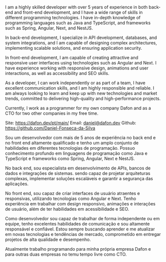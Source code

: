 I am a highly skilled developer with over 5 years of experience in both back-end and front-end development, and I have a wide range of skills in different programming technologies. I have in-depth knowledge of programming languages such as Java and TypeScript, and frameworks such as Spring, Angular, Next, and NestJS.

In back-end development, I specialize in API development, databases, and system integrations, and I am capable of designing complex architectures, implementing scalable solutions, and ensuring application security.

In front-end development, I am capable of creating attractive and responsive user interfaces using technologies such as Angular and Next. I have experience working with responsive design, animations and user interactions, as well as accessibility and SEO skills.

As a developer, I can work independently or as part of a team, I have excellent communication skills, and I am highly responsible and reliable. I am always looking to learn and keep up with new technologies and market trends, committed to delivering high-quality and high-performance projects.

Currently, I work as a programmer for my own company Dafon and as a CTO for two other companies in my free time.

Site: https://dafon.dev/pt/main/
Email: daniel@dafon.dev
Github: https://github.com/Daniel-Fonseca-da-Silva

Sou um desenvolvedor com mais de 5 anos de experiência no back end e no front end altamente qualificado e tenho um amplo conjunto de habilidades em diferentes tecnologias de programação. Possuo conhecimento profundo em linguagens de programação como Java e TypeScript e frameworks como Spring, Angular, Next e NestJS.

No back end, sou especialista em desenvolvimento de APIs, bancos de dados e integrações de sistemas. sendo capaz de projetar arquiteturas complexas, implementar soluções escaláveis e garantir a segurança das aplicações.

No front end, sou capaz de criar interfaces de usuário atraentes e responsivas, utilizando tecnologias como Angular e Next. Tenho experiência em trabalhar com design responsivo, animações e interações de usuário, além de ter habilidades em acessibilidade e SEO.

Como desenvolvedor sou capaz de trabalhar de forma independente ou em equipe, tenho excelentes habilidades de comunicação e sou altamente responsável e confiável. Estou sempre buscando aprender e me atualizar em novas tecnologias e tendências de mercado, comprometido em entregar projetos de alta qualidade e desempenho.

Atualmente trabalho programando para minha própria empresa Dafon e para outras duas empresas no temu tempo livre como CTO.
